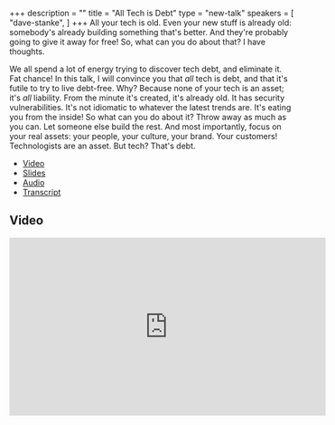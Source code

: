 +++
description = ""
title = "All Tech is Debt"
type = "new-talk"
speakers = [
        "dave-stanke",
]
+++
All your tech is old. Even your new stuff is already old: somebody's already building something that's better. And they're probably going to give it away for free! So, what can you do about that? I have thoughts.

We all spend a lot of energy trying to discover tech debt, and eliminate it. Fat chance! In this talk, I will convince you that _all_ tech is debt, and that it's futile to try to live debt-free. Why? Because none of your tech is an asset; it's *all* liability. From the minute it's created, it's already old. It has security vulnerabilities. It's not idiomatic to whatever the latest trends are. It's eating you from the inside! So what can you do about it? Throw away as much as you can. Let someone else build the rest. And most importantly, focus on your real assets: your people, your culture, your brand. Your customers! Technologists are an asset. But tech? That's debt.


* [Video](https://youtu.be/qc7PprUPOks)
* [Slides](https://drive.google.com/file/d/1t2pz0sr5PcD6UsQGJNtnLsFmm79LOBX9/view?usp=sharing)
* [Audio](http://traffic.libsyn.com/devopsdays/all-tech-is-debt.mp3)
* [Transcript](/events/2019-washington-dc/transcripts/all-tech-is-debt.pdf)

## Video

<iframe width="560" height="315" src="https://www.youtube.com/embed/qc7PprUPOks" frameborder="0" allow="accelerometer; autoplay; encrypted-media; gyroscope; picture-in-picture" allowfullscreen></iframe>